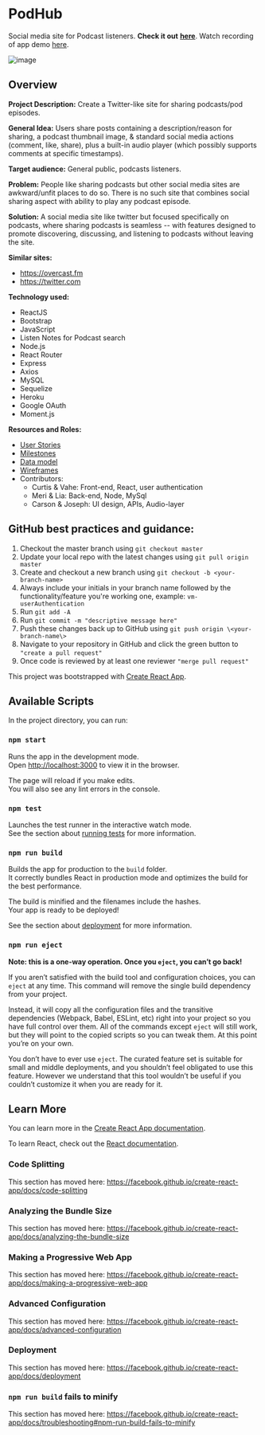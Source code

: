 # PodHub
Social media site for Podcast listeners. **Check it out** [**here**](https://podhub.herokuapp.com/). Watch recording of app demo [here](https://drive.google.com/file/d/1C4BPPqquglRcOl0H2I-LSs4RFMROVpcK/view).

![image](/index-image.PNG)

## Overview
**Project Description:** Create a Twitter-like site for sharing podcasts/pod episodes.

**General Idea:** Users share posts containing a description/reason for sharing, a podcast thumbnail image, & standard social media actions (comment, like, share), plus a built-in audio player (which possibly supports comments at specific timestamps).

**Target audience:** General public, podcasts listeners.

**Problem:** People like sharing podcasts but other social media sites are awkward/unfit places to do so. There is no such site that combines social sharing aspect with ability to play any podcast episode. 

**Solution:** A social media site like twitter but focused specifically on podcasts, where sharing podcasts is seamless -- with features designed to promote discovering, discussing, and listening to podcasts without leaving the site.

**Similar sites:** 
- https://overcast.fm 
- https://twitter.com

**Technology used:**
- ReactJS
- Bootstrap
- JavaScript
- Listen Notes for Podcast search
- Node.js
- React Router
- Express
- Axios
- MySQL
- Sequelize
- Heroku
- Google OAuth
- Moment.js

**Resources and Roles:**
- [User Stories](https://github.com/vaheminasyan2/podhub/issues/4)
- [Milestones](https://github.com/vaheminasyan2/podhub/issues/5)
- [Data model](client/src/images/dataModel.PNG)
- [Wireframes](https://1drv.ms/p/s!AkMTYKGdBmB89j5d6o3VEjW0GOC_)
- Contributors: 
  - Curtis & Vahe: Front-end, React, user authentication
  - Meri & Lia: Back-end, Node, MySql
  - Carson & Joseph: UI design, APIs, Audio-layer

## GitHub best practices and guidance:
1.  Checkout the master branch using `git checkout master`
2.  Update your local repo with the latest changes using `git pull origin master`
3.  Create and checkout a new branch using `git checkout -b <your-branch-name>`
4.  Always include your initials in your branch name followed by the functionality/feature you're working one, example: `vm-userAuthentication`
5.  Run `git add -A`
6.  Run `git commit -m "descriptive message here"`
7.  Push these changes back up to GitHub using `git push origin \<your-branch-name\>`
8.  Navigate to your repository in GitHub and click the green button to `"create a pull request"`
9. Once code is reviewed by at least one reviewer `"merge pull request"`


This project was bootstrapped with [Create React App](https://github.com/facebook/create-react-app).

## Available Scripts

In the project directory, you can run:

### `npm start`

Runs the app in the development mode.<br>
Open [http://localhost:3000](http://localhost:3000) to view it in the browser.

The page will reload if you make edits.<br>
You will also see any lint errors in the console.

### `npm test`

Launches the test runner in the interactive watch mode.<br>
See the section about [running tests](https://facebook.github.io/create-react-app/docs/running-tests) for more information.

### `npm run build`

Builds the app for production to the `build` folder.<br>
It correctly bundles React in production mode and optimizes the build for the best performance.

The build is minified and the filenames include the hashes.<br>
Your app is ready to be deployed!

See the section about [deployment](https://facebook.github.io/create-react-app/docs/deployment) for more information.

### `npm run eject`

**Note: this is a one-way operation. Once you `eject`, you can’t go back!**

If you aren’t satisfied with the build tool and configuration choices, you can `eject` at any time. This command will remove the single build dependency from your project.

Instead, it will copy all the configuration files and the transitive dependencies (Webpack, Babel, ESLint, etc) right into your project so you have full control over them. All of the commands except `eject` will still work, but they will point to the copied scripts so you can tweak them. At this point you’re on your own.

You don’t have to ever use `eject`. The curated feature set is suitable for small and middle deployments, and you shouldn’t feel obligated to use this feature. However we understand that this tool wouldn’t be useful if you couldn’t customize it when you are ready for it.

## Learn More

You can learn more in the [Create React App documentation](https://facebook.github.io/create-react-app/docs/getting-started).

To learn React, check out the [React documentation](https://reactjs.org/).

### Code Splitting

This section has moved here: https://facebook.github.io/create-react-app/docs/code-splitting

### Analyzing the Bundle Size

This section has moved here: https://facebook.github.io/create-react-app/docs/analyzing-the-bundle-size

### Making a Progressive Web App

This section has moved here: https://facebook.github.io/create-react-app/docs/making-a-progressive-web-app

### Advanced Configuration

This section has moved here: https://facebook.github.io/create-react-app/docs/advanced-configuration

### Deployment

This section has moved here: https://facebook.github.io/create-react-app/docs/deployment

### `npm run build` fails to minify

This section has moved here: https://facebook.github.io/create-react-app/docs/troubleshooting#npm-run-build-fails-to-minify
